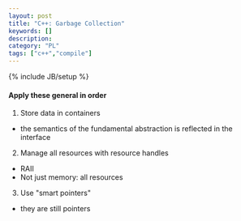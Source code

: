```yaml
--- 
layout: post 
title: "C++: Garbage Collection" 
keywords: [] 
description: 
category: "PL"
tags: ["c++","compile"]
--- 
```

{% include JB/setup %}

#### Apply these general in order

1. Store data in containers
- the semantics of the fundamental abstraction is reflected in the interface

2. Manage all resources with resource handles
- RAII
- Not just memory: all resources

3. Use "smart pointers"
- they are still pointers

